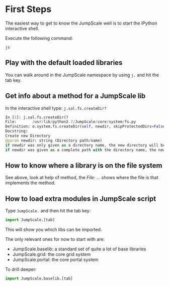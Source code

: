 # First Steps

The easiest way to get to know the JumpScale well is to start the IPython interactive shell.

Execute the following command:

```shell
js
```

## Play with the default loaded libraries

You can walk around in the JumpScale namespace by using `j.` and hit the tab key.

## Get info about a method for a JumpScale lib

In the interactive shell type: `j.sal.fs.createDir?`

```python
In [1]: j.sal.fs.createDir(?
File:       /usr/lib/python2.7/JumpScale/core/system/fs.py
Definition: o.system.fs.createDir(self, newdir, skipProtectedDirs=False)
Docstring:
Create new Directory
@param newdir: string (Directory path/name)
if newdir was only given as a directory name, the new directory will be created on the default path,
if newdir was given as a complete path with the directory name, the new directory will be created in the specified path
```

## How to know where a library is on the file system

See above, look at help of method, the _File: ..._ shows where the file is that implements the method.

## How to load extra modules in JumpScale script

Type `JumpScale.` and then hit the tab key:

```python
import JumpScale.[tab]
```

This will show you which libs can be imported.

The only relevant ones for now to start with are:

- JumpScale.baselib: a standard set of quite a lot of base libraries
- JumpScale.grid: the core grid system
- JumpScale.portal: the core portal system

To drill deeper:

```python
import JumpScale.baselib.[tab]
```
